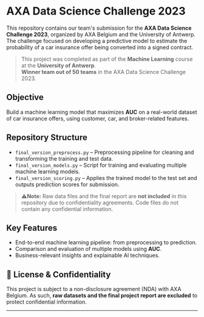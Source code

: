 # AXA Data Science Challenge 2023

This repository contains our team's submission for the **AXA Data Science Challenge 2023**, organized by AXA Belgium and the University of Antwerp. The challenge focused on developing a predictive model to estimate the probability of a car insurance offer being converted into a signed contract.

> This project was completed as part of the **Machine Learning** course at the **University of Antwerp**.  
> **Winner team out of 50 teams** in the AXA Data Science Challenge 2023.

## Objective

Build a machine learning model that maximizes **AUC** on a real-world dataset of car insurance offers, using customer, car, and broker-related features.

## Repository Structure

- `final_version_preprocess.py` – Preprocessing pipeline for cleaning and transforming the training and test data.
- `final_version_models.py` – Script for training and evaluating multiple machine learning models.
- `final_version_scoring.py` – Applies the trained model to the test set and outputs prediction scores for submission.

> ⚠**Note:** Raw data files and the final report are **not included** in this repository due to confidentiality agreements. Code files do not contain any confidential information.

## Key Features

- End-to-end machine learning pipeline: from preprocessing to prediction.
- Comparison and evaluation of multiple models using **AUC**.
- Business-relevant insights and explainable AI techniques.

## 📜 License & Confidentiality

This project is subject to a non-disclosure agreement (NDA) with AXA Belgium. As such, **raw datasets and the final project report are excluded** to protect confidential information.

---
